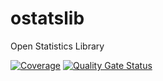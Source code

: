 # ostatslib
Open Statistics Library

[![Coverage](https://sonarcloud.io/api/project_badges/measure?project=OStatsAA_ostatslib&metric=coverage)](https://sonarcloud.io/summary/new_code?id=OStatsAA_ostatslib)
[![Quality Gate Status](https://sonarcloud.io/api/project_badges/measure?project=OStatsAA_ostatslib&metric=alert_status)](https://sonarcloud.io/summary/new_code?id=OStatsAA_ostatslib)
